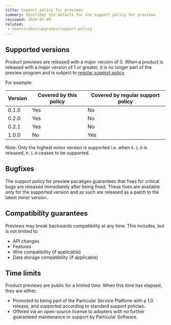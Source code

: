 ```yaml
---
title: Support policy for previews
summary: Describes the details for the support policy for previews
reviewed: 2020-07-09
related:
 - nservicebus/upgrades/support-policy
---
```


## Supported versions

Product previews are released with a major version of 0. When a product is released with a major version of 1 or greater, it is no longer part of the preview program and is subject to [regular support policy](/nservicebus/upgrades/support-policy.md).

For example:

| Version | Covered by this policy | Covered by regular support policy
| --- | --- | --- |
| 0.1.0 | Yes | No |
| 0.2.0 | Yes | No |
| 0.2.1 | Yes | No |
| 1.0.0 | No | Yes |

Note: Only the highest minor version is supported i.e. when `0.2.0` is released, `0.1.0` ceases to be supported.

## Bugfixes

The support policy for preview pacakges guarantees that fixes for critical bugs are released immediately after being fixed. These fixes are available only for the supported version and as such are released as a patch to the latest minor version.

## Compatibility guarantees

Previews may break backwards compatibility at any time. This includes, but is not limited to:

- API changes
- Features
- Wire compatibility (if applicable)
- Data storage compatibility (if applicable)

## Time limits

Product previews are public for a limited time. When this time has elapsed, they are either:

- Promoted to being part of the Particular Service Platform with a 1.0 release, and supported according to standard support policies.
- Offered via an open-source license to adopters with no further guaranteed maintenance or support by Particular Software.
